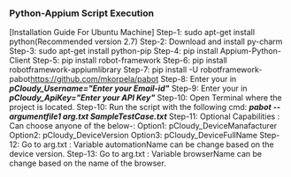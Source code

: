 ### Python-Appium Script Execution
[Installation Guide For Ubuntu Machine]
Step-1: sudo apt-get install python(Recommended version 2.7)
Step-2: Download and install py-charm
Step-3: sudo apt-get install python-pip
Step-4: pip install Appium-Python-Client
Step-5: pip install robot-framework
Step-6: pip install robotframework-appiumlibrary
Step-7: pip install -U robotframework-pabot<https://github.com/mkorpela/pabot>
Step-8: Enter your <MailId> in ***pCloudy_Username="Enter your Email-id"***
Step-9: Enter your <ApiKey> in ***pCloudy_ApiKey="Enter your API Key"***
Step-10: Open Terminal where the project is located.
Step-10: Run the script with the following cmd: ***pabot --argumentfile1 arg.txt SampleTestCase.txt***
Step-11: Optional Capabilities : Can choose anyone of the below-:
Option1: pCloudy_DeviceManafacturer
Option2: pCloudy_DeviceVersion
Option3: pCloudy_DeviceFullName
Step-12: Go to arg.txt : Variable automationName can be change based on the device version.
Step-13: Go to arg.txt : Variable browserName can be change based on the name of the browser.
